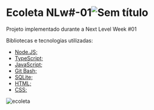 # Ecoleta NLw#-01![Sem título](https://user-images.githubusercontent.com/38790522/87840868-3d66cf00-c878-11ea-9660-9784fc035be2.png)


Projeto implementado durante a Next Level Week #01

Bibliotecas e tecnologias utilizadas:
- [Node.JS;](https://nodejs.org/en/)
- [TypeScript;](https://www.typescriptlang.org/)
- [JavaScript;](https://www.javascript.com/)
- [Git Bash;](https://gitforwindows.org/)
- [SQLite;](https://www.sqlite.org/index.html)
- [HTML;](https://developer.mozilla.org/pt-BR/docs/Web/HTML)
- [CSS;](https://developer.mozilla.org/pt-BR/docs/Web/CSS)


![ecoleta](https://user-images.githubusercontent.com/38790522/87840292-473b0300-c875-11ea-80b7-dfbf8e87a43c.png)

